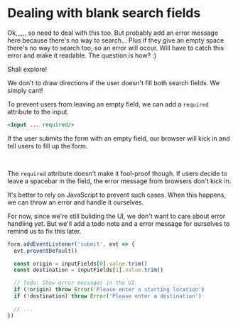 # Dealing with blank search fields

Ok,,,,,, so need to deal with this too. But probably add an error message here because there's no way to search... Plus if they give an empty space there's no way to search too, so an error will occur. Will have to catch this error and make it readable. The question is how? :)

Shall explore!





We don't to draw directions if the user doesn't fill both search fields. We simply cant! 

To prevent users from leaving an empty field, we can add a `required` attribute to the input. 

```html
<input ... required/>
```

If the user submits the form with an empty field, our browser will kick in and tell users to fill up the form. 

<figure>
  <img src="/images/2018/" alt="">
  <figcaption></figcaption>
</figure>

The `required` attribute doesn't make it fool-proof though. If users decide to leave a spacebar in the field, the error message from browsers don't kick in.

It's better to rely on JavaScript to prevent such cases. When this happens, we can throw an error and handle it ourselves. 

For now, since we're still buliding the UI, we don't want to care about error handling yet. But we'll add a todo note and a error message for ourselves to remind us to fix this later. 

```js
form.addEventListener('submit', evt => {
  evt.preventDefault()

  const origin = inputFields[0].value.trim()
  const destination = inputFields[1].value.trim()

  // Todo: Show error messages in the UI
  if (!origin) throw Error('Please enter a starting location')
  if (!destination) throw Error('Please enter a destination')

  // ...
})
```
